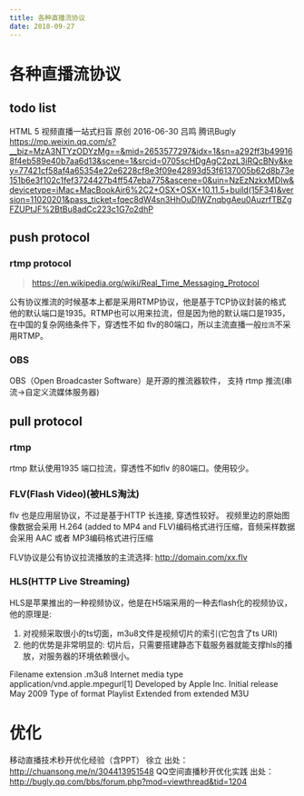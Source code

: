 ```yaml
---
title: 各种直播流协议
date: 2018-09-27
---
```

# 各种直播流协议
## todo list
HTML 5 视频直播一站式扫盲
原创 2016-06-30 吕鸣 腾讯Bugly
https://mp.weixin.qq.com/s?__biz=MzA3NTYzODYzMg==&mid=2653577297&idx=1&sn=a292ff3b499168f4eb589e40b7aa6d13&scene=1&srcid=0705scHDgAgC2pzL3iRQcBNy&key=77421cf58af4a65354e22e6228cf8e3f09e42893d53f6137005b62d8b73e151b6e3f102c1fef3724427b4ff547eba775&ascene=0&uin=NzEzNzkxMDIw&devicetype=iMac+MacBookAir6%2C2+OSX+OSX+10.11.5+build(15F34)&version=11020201&pass_ticket=fqec8dW4sn3HhOuDlWZnqbgAeu0AuzrfTBZgFZUPtJF%2BtBu8adCc223c1G7o2dhP

## push protocol
### rtmp protocol
> https://en.wikipedia.org/wiki/Real_Time_Messaging_Protocol

公有协议推流的时候基本上都是采用RTMP协议，他是基于TCP协议封装的格式
他的默认端口是1935。RTMP也可以用来拉流，但是因为他的默认端口是1935，在中国的复杂网络条件下，穿透性不如 flv的80端口，所以主流直播一般`拉流`不采用RTMP。

### OBS
OBS（Open Broadcaster Software）是开源的推流器软件， 支持 rtmp 推流(串流->自定义流媒体服务器)

## pull protocol
### rtmp
rtmp 默认使用1935 端口拉流，穿透性不如flv 的80端口。使用较少。

### FLV(Flash Video)(被HLS淘汰)
flv 也是应用层协议，不过是基于HTTP 长连接, 穿透性较好。
视频里边的原始图像数据会采用 H.264 (added to MP4 and FLV)编码格式进行压缩，音频采样数据会采用 AAC 或者 MP3编码格式进行压缩

FLV协议是公有协议拉流播放的主流选择: http://domain.com/xx.flv

### HLS(HTTP Live Streaming)
HLS是苹果推出的一种视频协议，他是在H5端采用的一种去flash化的视频协议，
他的原理是: 
1. 对视频采取很小的ts切面，m3u8文件是视频切片的索引(它包含了ts URI)
2. 他的优势是非常明显的: 切片后，只需要搭建静态下载服务器就能支撑hls的播放，对服务器的环境依赖很小。

  Filename extension	.m3u8
  Internet media type	application/vnd.apple.mpegurl[1]
  Developed by	Apple Inc.
  Initial release	May 2009
  Type of format	Playlist
  Extended from	extended M3U


# 优化
移动直播技术秒开优化经验（含PPT） 徐立
出处：http://chuansong.me/n/304413951548
QQ空间直播秒开优化实践
出处：http://bugly.qq.com/bbs/forum.php?mod=viewthread&tid=1204